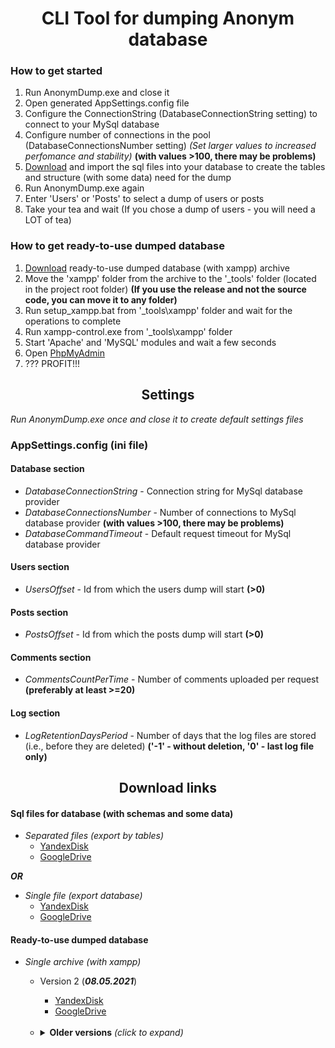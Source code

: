﻿# <div align="center">**CLI Tool for dumping Anonym database**</div>

### How to get started

1) Run AnonymDump.exe and close it
2) Open generated AppSettings.config file
3) Configure the ConnectionString (DatabaseConnectionString setting) to connect to your MySql database
4) Configure number of connections in the pool (DatabaseConnectionsNumber setting) *(Set larger values to increased perfomance and stability)* **(with values >100, there may be problems)**
5) [Download](#download-links) and import the sql files into your database to create the tables and structure (with some data) need for the dump
6) Run AnonymDump.exe again
7) Enter 'Users' or 'Posts' to select a dump of users or posts
8) Take your tea and wait (If you chose a dump of users - you will need a LOT of tea)


### How to get ready-to-use dumped database

1) [Download](#download-links) ready-to-use dumped database (with xampp) archive
2) Move the 'xampp' folder from the archive to the '&#95;tools' folder (located in the project root folder) **(If you use the release and not the source code, you can move it to any folder)**
3) Run setup_xampp.bat from '&#95;tools\xampp' folder and wait for the operations to complete
4) Run xampp-control.exe from '&#95;tools\xampp' folder
5) Start 'Apache' and 'MySQL' modules and wait a few seconds
6) Open [PhpMyAdmin](http://localhost/phpmyadmin/index.php)
7) ??? PROFIT!!!


## <div align="center">**Settings**</div>

*Run AnonymDump.exe once and close it to create default settings files*


### AppSettings.config (ini file)

#### Database section
- *DatabaseConnectionString* - Connection string for MySql database provider
- *DatabaseConnectionsNumber* - Number of connections to MySql database provider **(with values >100, there may be problems)**
- *DatabaseCommandTimeout* - Default request timeout for MySql database provider

#### Users section
- *UsersOffset* - Id from which the users dump will start **(>0)**

#### Posts section
- *PostsOffset* - Id from which the posts dump will start **(>0)**

#### Comments section
- *CommentsCountPerTime* - Number of comments uploaded per request **(preferably at least >=20)**

#### Log section
- *LogRetentionDaysPeriod* - Number of days that the log files are stored (i.e., before they are deleted) **('-1' - without deletion, '0' - last log file only)**


## <div align="center">**Download links**</div>

#### Sql files for database (with schemas and some data)

- *Separated files (export by tables)*
    - [YandexDisk](https://disk.yandex.ru/d/GUtxNbjHoNc_2Q)
    - [GoogleDrive](https://drive.google.com/file/d/1XAY57pf7SD_toe7GZXVBSLdbnGXoBoGO/view?usp=sharing)

***OR***

- *Single file (export database)*
    - [YandexDisk](https://disk.yandex.ru/d/lT6EgGvyg03TOg)
    - [GoogleDrive](https://drive.google.com/file/d/1vEoZbCWMirVXj5sfekZ8MPK4bFCCeZL2/view?usp=sharing)


#### Ready-to-use dumped database

- *Single archive (with xampp)*
    - Version 2 (***08.05.2021***)
        - [YandexDisk](https://disk.yandex.ru/d/ZHhbJYKh5GogJA)
        - [GoogleDrive](https://drive.google.com/file/d/1WQ2iCPonhEg7Wmb8BBORtMOMz4UzuamR/view?usp=sharing)
        <br>
    
    - <details>
         <summary><b>Older versions</b> <i>(click to expand)</i></summary>
         
         - Version 1 (***18.03.2021***)
              - [YandexDisk](https://disk.yandex.ru/d/DYrC3PiWwlE27A)
              - [GoogleDrive](https://drive.google.com/file/d/1r5MdxPaKWBJcbJm03xPdXmrihMC4HV6k/view?usp=sharing)
          
      </details>


